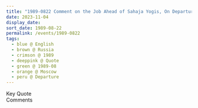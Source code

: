 ```yaml
---
title: "1989-0822 Comment on the Job Ahead of Sahaja Yogis, On Departure, Airport, Moscow, Russia"
date: 2023-11-04
display_date: 
sort_date: 1989-08-22
permalink: /events/1989-0822
tags:
  - blue @ English
  - brown @ Russia
  - crimson @ 1989
  - deeppink @ Quote
  - green @ 1989-08
  - orange @ Moscow
  - peru @ Departure
---
```


<wave-list>
  <list-title color="green" width="75">Key Quote</list-title>
  <list-item color="BlanchedAlmond"  width="200"></list-item>
  <list-item color="Lavender"></list-item>
  <list-item color="BlanchedAlmond"></list-item>
</wave-list>

<br>

<wave-list>
  <list-title color="green" width="75">Comments</list-title>
  <list-item color="BlanchedAlmond"  width="200"></list-item>
  <list-item color="Lavender"></list-item>
  <list-item color="BlanchedAlmond"></list-item>
</wave-list>